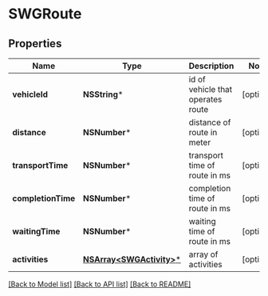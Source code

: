 # SWGRoute

## Properties
Name | Type | Description | Notes
------------ | ------------- | ------------- | -------------
**vehicleId** | **NSString*** | id of vehicle that operates route | [optional] 
**distance** | **NSNumber*** | distance of route in meter | [optional] 
**transportTime** | **NSNumber*** | transport time of route in ms | [optional] 
**completionTime** | **NSNumber*** | completion time of route in ms | [optional] 
**waitingTime** | **NSNumber*** | waiting time of route in ms | [optional] 
**activities** | [**NSArray&lt;SWGActivity&gt;***](SWGActivity.md) | array of activities | [optional] 

[[Back to Model list]](../README.md#documentation-for-models) [[Back to API list]](../README.md#documentation-for-api-endpoints) [[Back to README]](../README.md)


